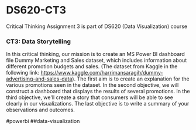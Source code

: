 # DS620-CT3
Critical Thinking Assignment 3 is part of DS620 (Data Visualization) course

### CT3: Data Storytelling

In this critical thinking, our mission is to create an MS Power BI dashboard file Dummy Marketing and Sales dataset, which includes information about different promotion budgets and sales. (The dataset from Kaggle in the following link: https://www.kaggle.com/harrimansaragih/dummy-advertising-and-sales-data). The first aim is to create an explanation for the various promotions seen in the dataset. In the second objective, we will construct a dashboard that displays the results of several promotions. In the third objective, we'll create a story that consumers will be able to see clearly in our visualizations. The last objective is to write a summary of your observations and outcomes.

#powerbi ##data-visualization
